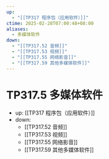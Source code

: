 ```yaml
---
up:
  - "[[TP317 程序包（应用软件）]]"
ctime: 2025-02-28T07:00:48+08:00
aliases:
  - 多媒体软件
down:
  - "[[TP317.52 音频]]"
  - "[[TP317.53 视频]]"
  - "[[TP317.55 网络影音]]"
  - "[[TP317.59 其他多媒体软件]]"
---
```


# TP317.5 多媒体软件

- up: [[TP317 程序包（应用软件）]]
- down:	
	- [[TP317.52 音频]]
	- [[TP317.53 视频]]
	- [[TP317.55 网络影音]]
	- [[TP317.59 其他多媒体软件]]
	
